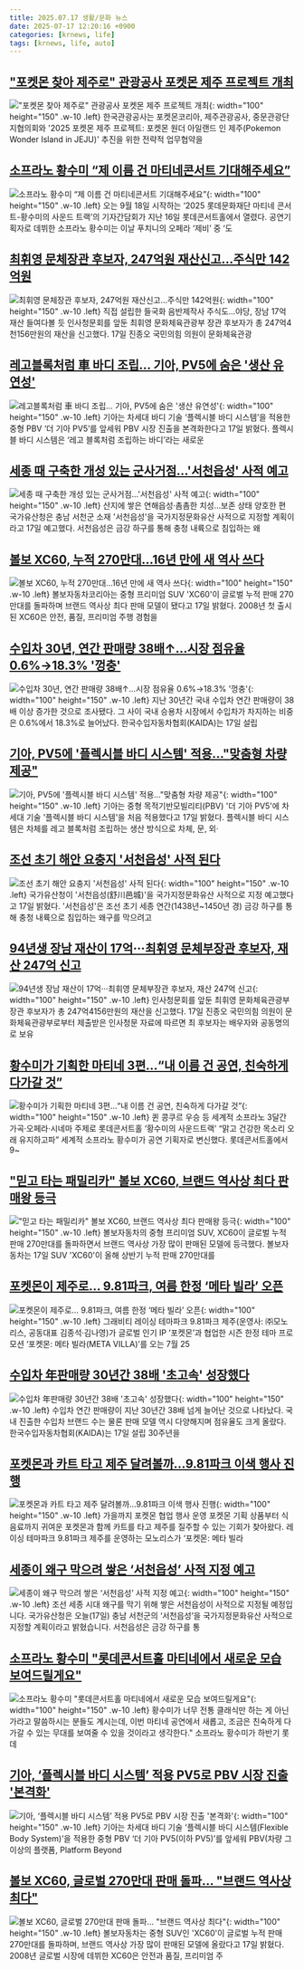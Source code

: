 ```yaml
---
title: 2025.07.17 생활/문화 뉴스
date: 2025-07-17 12:20:16 +0900
categories: [krnews, life]
tags: [krnews, life, auto]
---
```

## ["포켓몬 찾아 제주로" 관광공사 포켓몬 제주 프로젝트 개최](https://n.news.naver.com/mnews/article/277/0005623826)

!["포켓몬 찾아 제주로" 관광공사 포켓몬 제주 프로젝트 개최](https://mimgnews.pstatic.net/image/origin/277/2025/07/17/5623826.jpg?type=nf220_150){: width="100" height="150" .w-10 .left}
한국관광공사는 포켓몬코리아, 제주관광공사, 중문관광단지협의회와 '2025 포켓몬 제주 프로젝트: 포켓몬 원더 아일랜드 인 제주(Pokemon Wonder Island in JEJU)' 추진을 위한 전략적 업무협약을

## [소프라노 황수미 “제 이름 건 마티네콘서트 기대해주세요”](https://n.news.naver.com/mnews/article/021/0002723352)

![소프라노 황수미 “제 이름 건 마티네콘서트 기대해주세요”](https://mimgnews.pstatic.net/image/origin/021/2025/07/17/2723352.jpg?type=nf220_150){: width="100" height="150" .w-10 .left}
오는 9월 18일 시작하는 ‘2025 롯데문화재단 마티네 콘서트-황수미의 사운드 트랙’의 기자간담회가 지난 16일 롯데콘서트홀에서 열렸다. 공연기획자로 데뷔한 소프라노 황수미는 이날 푸치니의 오페라 ‘제비’ 중 ‘도

## [최휘영 문체장관 후보자, 247억원 재산신고…주식만 142억원](https://n.news.naver.com/mnews/article/001/0015512662)

![최휘영 문체장관 후보자, 247억원 재산신고…주식만 142억원](https://mimgnews.pstatic.net/image/origin/001/2025/07/17/15512662.jpg?type=nf220_150){: width="100" height="150" .w-10 .left}
직접 설립한 들국화 음반제작사 주식도…야당, 장남 17억 재산 들여다볼 듯 인사청문회를 앞둔 최휘영 문화체육관광부 장관 후보자가 총 247억4천156만원의 재산을 신고했다. 17일 진종오 국민의힘 의원이 문화체육관광

## [레고블록처럼 車 바디 조립… 기아, PV5에 숨은 '생산 유연성'](https://n.news.naver.com/mnews/article/119/0002980203)

![레고블록처럼 車 바디 조립… 기아, PV5에 숨은 '생산 유연성'](https://mimgnews.pstatic.net/image/origin/119/2025/07/17/2980203.jpg?type=nf220_150){: width="100" height="150" .w-10 .left}
기아는 차세대 바디 기술 ‘플렉시블 바디 시스템’을 적용한 중형 PBV ‘더 기아 PV5’를 앞세워 PBV 시장 진출을 본격화한다고 17일 밝혔다. 플렉시블 바디 시스템은 ‘레고 블록처럼 조립하는 바디’라는 새로운

## [세종 때 구축한 개성 있는 군사거점…'서천읍성' 사적 예고](https://n.news.naver.com/mnews/article/001/0015512311)

![세종 때 구축한 개성 있는 군사거점…'서천읍성' 사적 예고](https://mimgnews.pstatic.net/image/origin/001/2025/07/17/15512311.jpg?type=nf220_150){: width="100" height="150" .w-10 .left}
산지에 쌓은 연해읍성·촘촘한 치성…보존 상태 양호한 편 국가유산청은 충남 서천군 소재 '서천읍성'을 국가지정문화유산 사적으로 지정할 계획이라고 17일 예고했다. 서천읍성은 금강 하구를 통해 충청 내륙으로 침입하는 왜

## [볼보 XC60, 누적 270만대…16년 만에 새 역사 쓰다](https://n.news.naver.com/mnews/article/003/0013367740)

![볼보 XC60, 누적 270만대…16년 만에 새 역사 쓰다](https://mimgnews.pstatic.net/image/origin/003/2025/07/17/13367740.jpg?type=nf220_150){: width="100" height="150" .w-10 .left}
볼보자동차코리아는 중형 프리미엄 SUV 'XC60'이 글로벌 누적 판매 270만대를 돌파하며 브랜드 역사상 최다 판매 모델이 됐다고 17일 밝혔다. 2008년 첫 출시된 XC60은 안전, 품질, 프리미엄 주행 경험을

## [수입차 30년, 연간 판매량 38배↑…시장 점유율 0.6%→18.3% '껑충'](https://n.news.naver.com/mnews/article/421/0008375557)

![수입차 30년, 연간 판매량 38배↑…시장 점유율 0.6%→18.3% '껑충'](https://mimgnews.pstatic.net/image/origin/421/2025/07/17/8375557.jpg?type=nf220_150){: width="100" height="150" .w-10 .left}
지난 30년간 국내 수입차 연간 판매량이 38배 이상 증가한 것으로 조사됐다. 그 사이 국내 승용차 시장에서 수입차가 차지하는 비중은 0.6%에서 18.3%로 늘어났다. 한국수입자동차협회(KAIDA)는 17일 설립

## [기아, PV5에 '플렉시블 바디 시스템' 적용…"맞춤형 차량 제공"](https://n.news.naver.com/mnews/article/001/0015512322)

![기아, PV5에 '플렉시블 바디 시스템' 적용…"맞춤형 차량 제공"](https://mimgnews.pstatic.net/image/origin/001/2025/07/17/15512322.jpg?type=nf220_150){: width="100" height="150" .w-10 .left}
기아는 중형 목적기반모빌리티(PBV) '더 기아 PV5'에 차세대 기술 '플렉시블 바디 시스템'을 처음 적용했다고 17일 밝혔다. 플렉시블 바디 시스템은 차체를 레고 블록처럼 조립하는 생산 방식으로 차체, 문, 외·

## [조선 초기 해안 요충지 '서천읍성' 사적 된다](https://n.news.naver.com/mnews/article/003/0013367914)

![조선 초기 해안 요충지 '서천읍성' 사적 된다](https://mimgnews.pstatic.net/image/origin/003/2025/07/17/13367914.jpg?type=nf220_150){: width="100" height="150" .w-10 .left}
국가유산청이 '서천읍성(舒川邑城)'을 국가지정문화유산 사적으로 지정 예고했다고 17일 밝혔다. '서천읍성'은 조선 초기 세종 연간(1438년~1450년 경) 금강 하구를 통해 충청 내륙으로 침입하는 왜구를 막으려고

## [94년생 장남 재산이 17억···최휘영 문체부장관 후보자, 재산 247억 신고](https://n.news.naver.com/mnews/article/032/0003383368)

![94년생 장남 재산이 17억···최휘영 문체부장관 후보자, 재산 247억 신고](https://mimgnews.pstatic.net/image/origin/032/2025/07/17/3383368.jpg?type=nf220_150){: width="100" height="150" .w-10 .left}
인사청문회를 앞둔 최휘영 문화체육관광부 장관 후보자가 총 247억4156만원의 재산을 신고했다. 17일 진종오 국민의힘 의원이 문화체육관광부로부터 제출받은 인사청문 자료에 따르면 최 후보자는 배우자와 공동명의로 보유

## [황수미가 기획한 마티네 3편...“내 이름 건 공연, 친숙하게 다가갈 것”](https://n.news.naver.com/mnews/article/009/0005526033)

![황수미가 기획한 마티네 3편...“내 이름 건 공연, 친숙하게 다가갈 것”](https://mimgnews.pstatic.net/image/origin/009/2025/07/16/5526033.jpg?type=nf220_150){: width="100" height="150" .w-10 .left}
퀸 콩쿠르 우승 등 세계적 소프라노 3달간 가곡·오페라·시네마 주제로 롯데콘서트홀 ‘황수미의 사운드트랙’ “맑고 건강한 목소리 오래 유지하고파” 세계적 소프라노 황수미가 공연 기획자로 변신했다. 롯데콘서트홀에서 9~

## ["믿고 타는 패밀리카" 볼보 XC60, 브랜드 역사상 최다 판매왕 등극](https://n.news.naver.com/mnews/article/014/0005378288)

!["믿고 타는 패밀리카" 볼보 XC60, 브랜드 역사상 최다 판매왕 등극](https://mimgnews.pstatic.net/image/origin/014/2025/07/17/5378288.jpg?type=nf220_150){: width="100" height="150" .w-10 .left}
볼보자동차의 중형 프리미엄 SUV, XC60이 글로벌 누적 판매 270만대를 돌파하면서 브랜드 역사상 가장 많이 판매된 모델에 등극했다. 볼보자동차는 17일 SUV 'XC60'이 올해 상반기 누적 판매 270만대를

## [포켓몬이 제주로… 9.81파크, 여름 한정 ‘메타 빌라’ 오픈](https://n.news.naver.com/mnews/article/030/0003332083)

![포켓몬이 제주로… 9.81파크, 여름 한정 ‘메타 빌라’ 오픈](https://mimgnews.pstatic.net/image/origin/030/2025/07/16/3332083.jpg?type=nf220_150){: width="100" height="150" .w-10 .left}
그래비티 레이싱 테마파크 9.81파크 제주(운영사: ㈜모노리스, 공동대표 김종석·김나영)가 글로벌 인기 IP ‘포켓몬’과 협업한 시즌 한정 테마 프로모션 ‘포켓몬: 메타 빌라(META VILLA)’를 오는 7월 25

## [수입차 年판매량 30년간 38배 '초고속' 성장했다](https://n.news.naver.com/mnews/article/014/0005378422)

![수입차 年판매량 30년간 38배 '초고속' 성장했다](https://mimgnews.pstatic.net/image/origin/014/2025/07/17/5378422.jpg?type=nf220_150){: width="100" height="150" .w-10 .left}
수입차 연간 판매량이 지난 30년간 38배 넘게 늘어난 것으로 나타났다. 국내 진출한 수입차 브랜드 수는 물론 판매 모델 역시 다양해지며 점유율도 크게 올랐다. 한국수입자동차협회(KAIDA)는 17일 설립 30주년을

## [포켓몬과 카트 타고 제주 달려볼까…9.81파크 이색 행사 진행](https://n.news.naver.com/mnews/article/009/0005526313)

![포켓몬과 카트 타고 제주 달려볼까…9.81파크 이색 행사 진행](https://mimgnews.pstatic.net/image/origin/009/2025/07/17/5526313.jpg?type=nf220_150){: width="100" height="150" .w-10 .left}
가을까지 포켓몬 협업 행사 운영 포켓몬 기획 상품부터 식음료까지 귀여운 포켓몬과 함께 카트를 타고 제주를 질주할 수 있는 기회가 찾아왔다. 레이싱 테마파크 9.81파크 제주를 운영하는 모노리스가 ‘포켓몬: 메타 빌라

## [세종이 왜구 막으려 쌓은 ‘서천읍성’ 사적 지정 예고](https://n.news.naver.com/mnews/article/056/0011991097)

![세종이 왜구 막으려 쌓은 ‘서천읍성’ 사적 지정 예고](https://mimgnews.pstatic.net/image/origin/056/2025/07/17/11991097.jpg?type=nf220_150){: width="100" height="150" .w-10 .left}
조선 세종 시대 왜구를 막기 위해 쌓은 서천읍성이 사적으로 지정될 예정입니다. 국가유산청은 오늘(17일) 충남 서천군의 ‘서천읍성’을 국가지정문화유산 사적으로 지정할 계획이라고 밝혔습니다. 서천읍성은 금강 하구를 통

## [소프라노 황수미 "롯데콘서트홀 마티네에서 새로운 모습 보여드릴게요"](https://n.news.naver.com/mnews/article/277/0005623550)

![소프라노 황수미 "롯데콘서트홀 마티네에서 새로운 모습 보여드릴게요"](https://mimgnews.pstatic.net/image/origin/277/2025/07/16/5623550.jpg?type=nf220_150){: width="100" height="150" .w-10 .left}
황수미가 너무 전통 클래식만 하는 게 아닌가라고 말씀하시는 분들도 계시는데, 이번 마티네 공연에서 새롭고, 조금은 친숙하게 다가갈 수 있는 무대를 보여줄 수 있을 것이라고 생각한다." 소프라노 황수미가 하반기 롯데

## [기아, ‘플렉시블 바디 시스템’ 적용 PV5로 PBV 시장 진출 '본격화'](https://n.news.naver.com/mnews/article/015/0005159028)

![기아, ‘플렉시블 바디 시스템’ 적용 PV5로 PBV 시장 진출 '본격화'](https://mimgnews.pstatic.net/image/origin/015/2025/07/17/5159028.jpg?type=nf220_150){: width="100" height="150" .w-10 .left}
기아는 차세대 바디 기술 ‘플렉시블 바디 시스템(Flexible Body System)’을 적용한 중형 PBV ‘더 기아 PV5(이하 PV5)’를 앞세워 PBV(차량 그 이상의 플랫폼, Platform Beyond

## [볼보 XC60, 글로벌 270만대 판매 돌파… "브랜드 역사상 최다"](https://n.news.naver.com/mnews/article/119/0002980212)

![볼보 XC60, 글로벌 270만대 판매 돌파… "브랜드 역사상 최다"](https://mimgnews.pstatic.net/image/origin/119/2025/07/17/2980212.jpg?type=nf220_150){: width="100" height="150" .w-10 .left}
볼보자동차는 중형 SUV인 'XC60'이 글로벌 누적 판매 270만대를 돌파하며, 브랜드 역사상 가장 많이 판매된 모델에 올랐다고 17일 밝혔다. 2008년 글로벌 시장에 데뷔한 XC60은 안전과 품질, 프리미엄 주

